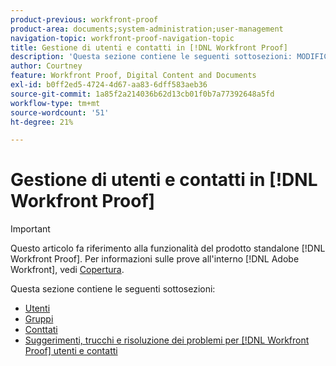 ```yaml
---
product-previous: workfront-proof
product-area: documents;system-administration;user-management
navigation-topic: workfront-proof-navigation-topic
title: Gestione di utenti e contatti in [!DNL Workfront Proof]
description: 'Questa sezione contiene le seguenti sottosezioni: MODIFICAMI.'
author: Courtney
feature: Workfront Proof, Digital Content and Documents
exl-id: b0ff2ed5-4724-4d67-aa83-6dff583aeb36
source-git-commit: 1a85f2a214036b62d13cb01f0b7a77392648a5fd
workflow-type: tm+mt
source-wordcount: '51'
ht-degree: 21%

---
```


# Gestione di utenti e contatti in [!DNL Workfront Proof]

>[!IMPORTANT]
>
>Questo articolo fa riferimento alla funzionalità del prodotto standalone [!DNL Workfront Proof]. Per informazioni sulle prove all&#39;interno [!DNL Adobe Workfront], vedi [Copertura](../../review-and-approve-work/proofing/proofing.md).

Questa sezione contiene le seguenti sottosezioni:

* [Utenti](../../workfront-proof/wp-mnguserscontacts/users/users.md)
* [Gruppi](../../workfront-proof/wp-mnguserscontacts/groups/groups.md)
* [Conttati](../../workfront-proof/wp-mnguserscontacts/contacts/contacts.md)
* [Suggerimenti, trucchi e risoluzione dei problemi per [!DNL Workfront Proof] utenti e contatti](../../workfront-proof/wp-mnguserscontacts/tips-tricks-and-troubleshooting/tips-tricks-troubleshooting-wfproof.md)
